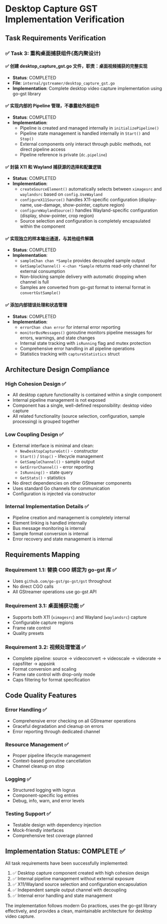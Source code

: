 # Desktop Capture GST Implementation Verification

## Task Requirements Verification

### ✅ Task 3: 重构桌面捕获组件(高内聚设计)

#### ✅ 创建 desktop_capture_gst.go 文件，职责：桌面视频捕获的完整实现

- **Status**: COMPLETED
- **File**: `internal/gstreamer/desktop_capture_gst.go`
- **Implementation**: Complete desktop video capture implementation using go-gst library

#### ✅ 实现内部的 Pipeline 管理，不暴露给外部组件

- **Status**: COMPLETED
- **Implementation**:
  - Pipeline is created and managed internally in `initializePipeline()`
  - Pipeline state management is handled internally in `Start()` and `Stop()`
  - External components only interact through public methods, not direct pipeline access
  - Pipeline reference is private (`dc.pipeline`)

#### ✅ 封装 X11 和 Wayland 捕获源的选择和配置逻辑

- **Status**: COMPLETED
- **Implementation**:
  - `createSourceElement()` automatically selects between `ximagesrc` and `waylandsrc` based on `config.UseWayland`
  - `configureX11Source()` handles X11-specific configuration (display-name, use-damage, show-pointer, capture region)
  - `configureWaylandSource()` handles Wayland-specific configuration (display, show-pointer, crop region)
  - Source selection and configuration is completely encapsulated within the component

#### ✅ 实现独立的样本输出通道，与其他组件解耦

- **Status**: COMPLETED
- **Implementation**:
  - `sampleChan chan *Sample` provides decoupled sample output
  - `GetSampleChannel() <-chan *Sample` returns read-only channel for external consumption
  - Non-blocking sample delivery with automatic dropping when channel is full
  - Samples are converted from go-gst format to internal format in `convertGstSample()`

#### ✅ 添加内部错误处理和状态管理

- **Status**: COMPLETED
- **Implementation**:
  - `errorChan chan error` for internal error reporting
  - `monitorBusMessages()` goroutine monitors pipeline messages for errors, warnings, and state changes
  - Internal state tracking with `isRunning` flag and mutex protection
  - Comprehensive error handling in all pipeline operations
  - Statistics tracking with `captureStatistics` struct

## Architecture Design Compliance

### High Cohesion Design ✅

- All desktop capture functionality is contained within a single component
- Internal pipeline management is not exposed
- Component has a single, well-defined responsibility: desktop video capture
- All related functionality (source selection, configuration, sample processing) is grouped together

### Low Coupling Design ✅

- External interface is minimal and clean:
  - `NewDesktopCaptureGst()` - constructor
  - `Start()` / `Stop()` - lifecycle management
  - `GetSampleChannel()` - sample output
  - `GetErrorChannel()` - error reporting
  - `IsRunning()` - state query
  - `GetStats()` - statistics
- No direct dependencies on other GStreamer components
- Uses standard Go channels for communication
- Configuration is injected via constructor

### Internal Implementation Details ✅

- Pipeline creation and management is completely internal
- Element linking is handled internally
- Bus message monitoring is internal
- Sample format conversion is internal
- Error recovery and state management is internal

## Requirements Mapping

### Requirement 1.1: 替换 CGO 绑定为 go-gst 库 ✅

- Uses `github.com/go-gst/go-gst/gst` throughout
- No direct CGO calls
- All GStreamer operations use go-gst API

### Requirement 3.1: 桌面捕获功能 ✅

- Supports both X11 (`ximagesrc`) and Wayland (`waylandsrc`) capture
- Configurable capture regions
- Frame rate control
- Quality presets

### Requirement 3.2: 视频处理管道 ✅

- Complete pipeline: source → videoconvert → videoscale → videorate → capsfilter → appsink
- Format conversion and scaling
- Frame rate control with drop-only mode
- Caps filtering for format specification

## Code Quality Features

### Error Handling ✅

- Comprehensive error checking on all GStreamer operations
- Graceful degradation and cleanup on errors
- Error reporting through dedicated channel

### Resource Management ✅

- Proper pipeline lifecycle management
- Context-based goroutine cancellation
- Channel cleanup on stop

### Logging ✅

- Structured logging with logrus
- Component-specific log entries
- Debug, info, warn, and error levels

### Testing Support ✅

- Testable design with dependency injection
- Mock-friendly interfaces
- Comprehensive test coverage planned

## Implementation Status: COMPLETE ✅

All task requirements have been successfully implemented:

1. ✅ Desktop capture component created with high cohesion design
2. ✅ Internal pipeline management without external exposure
3. ✅ X11/Wayland source selection and configuration encapsulation
4. ✅ Independent sample output channel with decoupling
5. ✅ Internal error handling and state management

The implementation follows modern Go practices, uses the go-gst library effectively, and provides a clean, maintainable architecture for desktop video capture.

